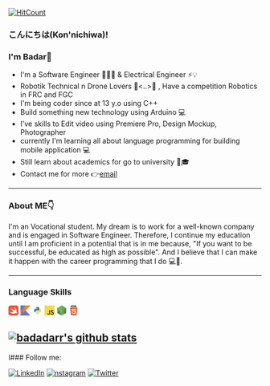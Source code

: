 [![HitCount](http://hits.dwyl.com/badadarr/badadarr/READMEmd.svg)](http://hits.dwyl.com/badadarr/badadarr/READMEmd)
### こんにちは(Kon'nichiwa)! 

### I'm Badar👋

* I'm a Software Engineer 👨🏻‍💻  & Electrical Engineer ⚡️💡
* Robotik Technical n Drone Lovers 🤖<..>🚁 , Have a competition Robotics in FRC and FGC
* I'm being coder since at 13 y.o using C++
* Build something new technology using Arduino 💻 
* I've skills to Edit video using Premiere Pro, Design Mockup, Photographer
* currently I'm learning all about language programming for building mobile application 💻
* Still learn about academics for go to university 🏫🎓
* Contact me for more 👉<a href="mailto:badar.maulana.techno@gmail.com">email</a>

------------------------------------------------------------------------------------

### About ME👇

I'm an Vocational student. My dream is to work for a well-known company and is engaged in Software Engineer. Therefore, I continue my education until I am proficient in a potential that is in me because, "If you want to be successful, be educated as high as possible". And I believe that I can make it happen with the career programming that I do 💻🚀.

------------------------------------------------------------------------------------

### Language Skills
<code><img height="20" src="https://raw.githubusercontent.com/github/explore/80688e429a7d4ef2fca1e82350fe8e3517d3494d/topics/swift/swift.png"></code>
<code><img height="20" src="https://raw.githubusercontent.com/github/explore/80688e429a7d4ef2fca1e82350fe8e3517d3494d/topics/kotlin/kotlin.png"></code>
<code><img height="20" src="https://raw.githubusercontent.com/github/explore/80688e429a7d4ef2fca1e82350fe8e3517d3494d/topics/python/python.png"></code>
<code><img height="20" src="https://raw.githubusercontent.com/github/explore/80688e429a7d4ef2fca1e82350fe8e3517d3494d/topics/javascript/javascript.png"></code>
<code><img height="20" src="https://raw.githubusercontent.com/github/explore/80688e429a7d4ef2fca1e82350fe8e3517d3494d/topics/nodejs/nodejs.png"></code>
<code><img height="20" src="https://raw.githubusercontent.com/github/explore/80688e429a7d4ef2fca1e82350fe8e3517d3494d/topics/html/html.png"></code>

[![badadarr's github stats](https://github-readme-stats.vercel.app/api?username=badadarr&show_icons=true&title_color=fff&icon_color=79ff97&text_color=9f9f9f&bg_color=151515)]()
------------------------------------------------------------------------------------

I### Follow me:

<a href="https://www.linkedin.com/in/badadarrs/" target="_blank"><img src="https://img.shields.io/badge/LinkedIn-%230077B5.svg?&style=flat-square&logo=linkedin&logoColor=white" alt="LinkedIn"></a>
<a href="https://www.instagram.com/bididirr_" target="_blank"><img src="https://img.shields.io/badge/Instagram-%23E4405F.svg?&style=flat-square&logo=instagram&logoColor=white" alt="nstagram"></a>
<a href="https://www.twitter.com/bididaw" target="_blank"><img src="https://img.shields.io/badge/Twitter-%231877F2.svg?&style=flat-square&logo=twitter&logoColor=white" alt="Twitter"></a>





